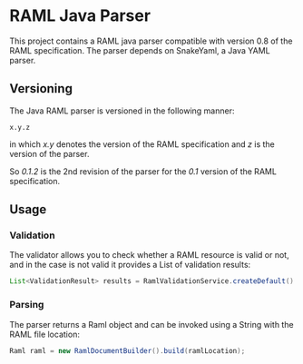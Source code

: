 # RAML Java Parser

This project contains a RAML java parser compatible with version 0.8 of the RAML
specification. The parser depends on SnakeYaml, a Java YAML parser.

## Versioning

The Java RAML parser is versioned in the following manner:

```
x.y.z
```

in which *x.y* denotes the version of the RAML specification
and *z* is the version of the parser.

So *0.1.2* is the 2nd revision of the parser for the *0.1* version
of the RAML specification.

## Usage

### Validation

The validator allows you to check whether a RAML resource is valid or not,
and in the case is not valid it provides a List of validation results:

```java
List<ValidationResult> results = RamlValidationService.createDefault().validate(ramlLocation);
```

### Parsing

The parser returns a Raml object and can be invoked using a String with the RAML file location:

```java
Raml raml = new RamlDocumentBuilder().build(ramlLocation);
```
